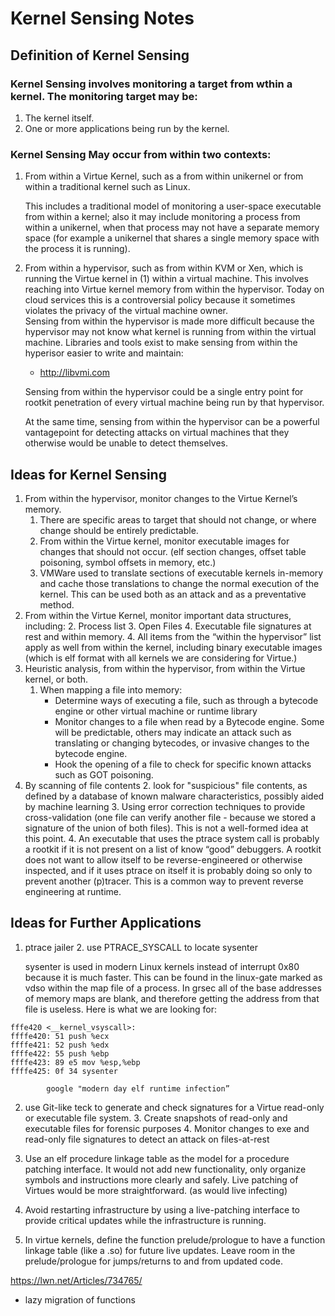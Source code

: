 
# Kernel Sensing Notes
## Definition of Kernel Sensing
### Kernel Sensing involves monitoring a target from wthin a kernel.  The monitoring target may be:
 
1. The kernel itself.
2. One or more applications being run by the kernel. 

### Kernel Sensing May occur from within two contexts:

1. From within a Virtue Kernel, such as a from within unikernel or from within a traditional kernel such as Linux.
   
   This includes a traditional model of monitoring a user-space executable from within a kernel; also it may include monitoring a process from within a unikernel, when that process may not have a separate memory space (for example a unikernel that shares a single memory space with the process it is running).  
         
             
2. From within a hypervisor, such as from within KVM or Xen, which is running the Virtue kernel in (1) within a virtual machine.
   This involves reaching into Virtue kernel memory from within the hypervisor. Today on cloud services this is a controversial policy because it sometimes violates the privacy of the virtual machine owner.  
   Sensing from within the hypervisor is made more difficult because the hypervisor may not know what kernel is running from within the virtual machine. 
        Libraries and tools exist to make sensing from within the hyperisor easier to write and maintain: 

	* <http://libvmi.com> 
	  
	Sensing from within the hypervisor could be a single entry point for rootkit penetration of every virtual machine being run by that hypervisor.
		     
	At the same time, sensing from within the hypervisor can be a powerful vantagepoint for detecting attacks on virtual machines that they otherwise would be unable to detect themselves.
    
## Ideas for Kernel Sensing
1. From within the hypervisor, monitor changes to the Virtue Kernel’s memory.
	1. There are specific areas to target that should not change, or where change should be entirely predictable.
	2. From within the Virtue kernel, monitor executable images for changes that should not occur. (elf section changes, offset table poisoning, symbol offsets in memory, etc.)
	3. VMWare used to translate sections of executable kernels in-memory and cache those translations to change the normal execution of the kernel. This can be used both as an attack and as a preventative method.
1. From within the Virtue Kernel, monitor important data structures, including:
	2. Process list
	3. Open Files
	4. Executable file signatures at rest and within memory.
	4. All items from the “within the hypervisor” list apply as well from within the kernel, including binary executable images (which is elf format with all kernels we are considering for Virtue.)
5. Heuristic analysis, from within the hypervisor, from within the Virtue kernel, or both.
	1. When mapping a file into memory:
		* Determine ways of executing a file, such as through a bytecode engine or other virtual machine or runtime library
		* Monitor changes to a file when read by a Bytecode engine. Some will be predictable, others may indicate an attack such as translating or changing bytecodes, or invasive changes to the bytecode engine.
		*  Hook the opening of a file to check for specific known attacks such as GOT poisoning. 
 1. By scanning of file contents
	 2. look for "suspicious" file contents, as defined by a database of known malware characteristics, possibly aided by machine learning
	 3. Using error correction techniques to provide cross-validation (one file can verify another file - because we stored a signature of the union of both files). This is not a well-formed idea at this point.
	 4. An executable that uses the ptrace system call is probably a rootkit if it is not present on a list of know “good” debuggers. A rootkit does not want to allow itself to be reverse-engineered or otherwise inspected, and if it uses ptrace on itself it is probably doing so only to prevent another (p)tracer. This is a common way to prevent reverse engineering at runtime.

## Ideas for Further Applications

1. ptrace jailer 
	2. use PTRACE_SYSCALL to locate sysenter   

	sysenter is used in modern Linux kernels instead of interrupt 0x80 because it is much faster. This can be found in the linux-gate marked as vdso within the map file of a process. In grsec all of the base addresses of memory maps are blank, and therefore getting the address from that file is useless. Here is what we are looking for:
```assembly
fffe420 <__kernel_vsyscall>:
ffffe420: 51 push %ecx
ffffe421: 52 push %edx
ffffe422: 55 push %ebp
ffffe423: 89 e5 mov %esp,%ebp
ffffe425: 0f 34 sysenter
```  
			google "modern day elf runtime infection”  
  
  
2. use Git-like teck to generate and check signatures for a Virtue read-only or executable file system.
	3. Create snapshots of read-only and executable files for forensic purposes
	4. Monitor changes to exe and read-only file signatures to detect an attack on files-at-rest

3. Use an elf procedure linkage table as the model for a procedure patching interface. It would not add new functionality, only organize symbols and instructions more clearly and safely. Live patching of Virtues would be more straightforward. (as would live infecting)  

4. Avoid restarting infrastructure by using a live-patching interface to provide critical updates while the infrastructure is running.  

5. In virtue kernels, define the function prelude/prologue to have a function linkage table (like a .so) for future live updates. Leave room in the prelude/prologue for jumps/returns to and from updated code.

<https://lwn.net/Articles/734765/>   

* lazy migration of functions

